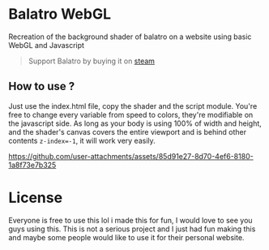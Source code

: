 # Balatro WebGL
Recreation of the background shader of balatro on a website using basic WebGL and Javascript

> Support Balatro by buying it on [steam](https://store.steampowered.com/app/2379780/Balatro)
## How to use ?
Just use the index.html file, copy the shader and the script module. You're free to change every variable from speed to colors, they're modifiable on the javascript side.
As long as your body is using 100% of width and height, and the shader's canvas covers the entire viewport and is behind other contents `z-index=-1`, it will work very easily.

https://github.com/user-attachments/assets/85d91e27-8d70-4ef6-8180-1a8f73e7b325

# License
Everyone is free to use this lol i made this for fun, I would love to see you guys using this. This is not a serious project and I just had fun making this and maybe some people would like to use it for their personal website.
